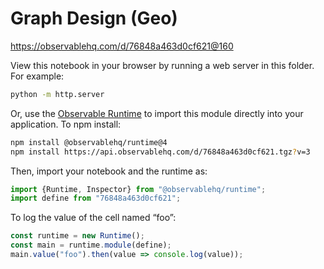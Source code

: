 # Graph Design (Geo)

https://observablehq.com/d/76848a463d0cf621@160

View this notebook in your browser by running a web server in this folder. For
example:

~~~sh
python -m http.server
~~~

Or, use the [Observable Runtime](https://github.com/observablehq/runtime) to
import this module directly into your application. To npm install:

~~~sh
npm install @observablehq/runtime@4
npm install https://api.observablehq.com/d/76848a463d0cf621.tgz?v=3
~~~

Then, import your notebook and the runtime as:

~~~js
import {Runtime, Inspector} from "@observablehq/runtime";
import define from "76848a463d0cf621";
~~~

To log the value of the cell named “foo”:

~~~js
const runtime = new Runtime();
const main = runtime.module(define);
main.value("foo").then(value => console.log(value));
~~~
